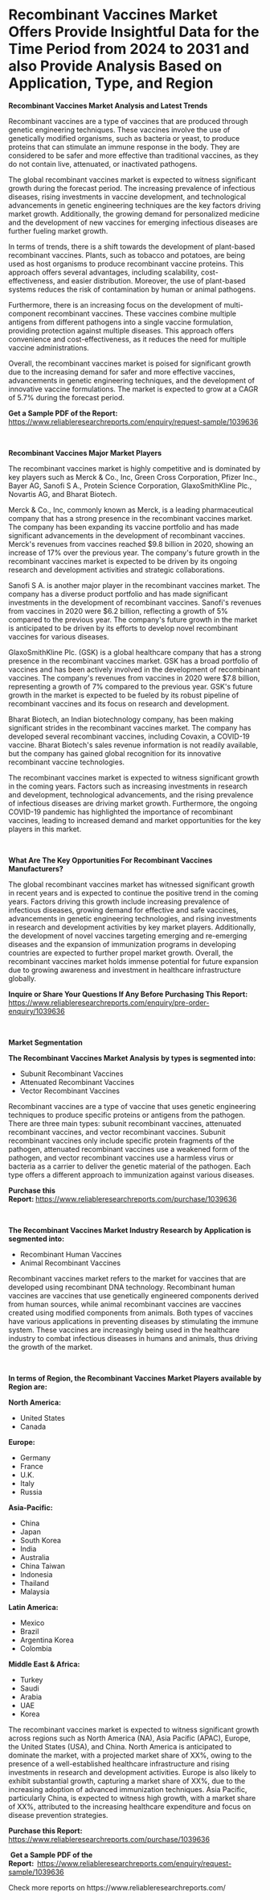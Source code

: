 <p><h1>Recombinant Vaccines Market Offers Provide Insightful Data for the Time Period from 2024 to 2031 and also Provide Analysis Based on Application, Type, and Region</h1></p><p><strong>Recombinant Vaccines Market Analysis and Latest Trends</strong></p>
<p><p>Recombinant vaccines are a type of vaccines that are produced through genetic engineering techniques. These vaccines involve the use of genetically modified organisms, such as bacteria or yeast, to produce proteins that can stimulate an immune response in the body. They are considered to be safer and more effective than traditional vaccines, as they do not contain live, attenuated, or inactivated pathogens.</p><p>The global recombinant vaccines market is expected to witness significant growth during the forecast period. The increasing prevalence of infectious diseases, rising investments in vaccine development, and technological advancements in genetic engineering techniques are the key factors driving market growth. Additionally, the growing demand for personalized medicine and the development of new vaccines for emerging infectious diseases are further fueling market growth.</p><p>In terms of trends, there is a shift towards the development of plant-based recombinant vaccines. Plants, such as tobacco and potatoes, are being used as host organisms to produce recombinant vaccine proteins. This approach offers several advantages, including scalability, cost-effectiveness, and easier distribution. Moreover, the use of plant-based systems reduces the risk of contamination by human or animal pathogens.</p><p>Furthermore, there is an increasing focus on the development of multi-component recombinant vaccines. These vaccines combine multiple antigens from different pathogens into a single vaccine formulation, providing protection against multiple diseases. This approach offers convenience and cost-effectiveness, as it reduces the need for multiple vaccine administrations.</p><p>Overall, the recombinant vaccines market is poised for significant growth due to the increasing demand for safer and more effective vaccines, advancements in genetic engineering techniques, and the development of innovative vaccine formulations. The market is expected to grow at a CAGR of 5.7% during the forecast period.</p></p>
<p><strong>Get a Sample PDF of the Report:&nbsp;</strong> <a href="https://www.reliableresearchreports.com/enquiry/request-sample/1039636">https://www.reliableresearchreports.com/enquiry/request-sample/1039636</a></p>
<p>&nbsp;</p>
<p><strong>Recombinant Vaccines Major Market Players</strong></p>
<p><p>The recombinant vaccines market is highly competitive and is dominated by key players such as Merck & Co., Inc, Green Cross Corporation, Pfizer Inc., Bayer AG, Sanofi S A., Protein Science Corporation, GlaxoSmithKline Plc., Novartis AG, and Bharat Biotech.</p><p>Merck & Co., Inc, commonly known as Merck, is a leading pharmaceutical company that has a strong presence in the recombinant vaccines market. The company has been expanding its vaccine portfolio and has made significant advancements in the development of recombinant vaccines. Merck's revenues from vaccines reached $9.8 billion in 2020, showing an increase of 17% over the previous year. The company's future growth in the recombinant vaccines market is expected to be driven by its ongoing research and development activities and strategic collaborations.</p><p>Sanofi S A. is another major player in the recombinant vaccines market. The company has a diverse product portfolio and has made significant investments in the development of recombinant vaccines. Sanofi's revenues from vaccines in 2020 were $6.2 billion, reflecting a growth of 5% compared to the previous year. The company's future growth in the market is anticipated to be driven by its efforts to develop novel recombinant vaccines for various diseases.</p><p>GlaxoSmithKline Plc. (GSK) is a global healthcare company that has a strong presence in the recombinant vaccines market. GSK has a broad portfolio of vaccines and has been actively involved in the development of recombinant vaccines. The company's revenues from vaccines in 2020 were $7.8 billion, representing a growth of 7% compared to the previous year. GSK's future growth in the market is expected to be fueled by its robust pipeline of recombinant vaccines and its focus on research and development.</p><p>Bharat Biotech, an Indian biotechnology company, has been making significant strides in the recombinant vaccines market. The company has developed several recombinant vaccines, including Covaxin, a COVID-19 vaccine. Bharat Biotech's sales revenue information is not readily available, but the company has gained global recognition for its innovative recombinant vaccine technologies.</p><p>The recombinant vaccines market is expected to witness significant growth in the coming years. Factors such as increasing investments in research and development, technological advancements, and the rising prevalence of infectious diseases are driving market growth. Furthermore, the ongoing COVID-19 pandemic has highlighted the importance of recombinant vaccines, leading to increased demand and market opportunities for the key players in this market.</p></p>
<p>&nbsp;</p>
<p><strong>What Are The Key Opportunities For Recombinant Vaccines Manufacturers?</strong></p>
<p><p>The global recombinant vaccines market has witnessed significant growth in recent years and is expected to continue the positive trend in the coming years. Factors driving this growth include increasing prevalence of infectious diseases, growing demand for effective and safe vaccines, advancements in genetic engineering technologies, and rising investments in research and development activities by key market players. Additionally, the development of novel vaccines targeting emerging and re-emerging diseases and the expansion of immunization programs in developing countries are expected to further propel market growth. Overall, the recombinant vaccines market holds immense potential for future expansion due to growing awareness and investment in healthcare infrastructure globally.</p></p>
<p><strong>Inquire or Share Your Questions If Any Before Purchasing This Report:</strong> <a href="https://www.reliableresearchreports.com/enquiry/pre-order-enquiry/1039636">https://www.reliableresearchreports.com/enquiry/pre-order-enquiry/1039636</a></p>
<p>&nbsp;</p>
<p><strong>Market Segmentation</strong></p>
<p><strong>The Recombinant Vaccines Market Analysis by types is segmented into:</strong></p>
<p><ul><li>Subunit Recombinant Vaccines</li><li>Attenuated Recombinant Vaccines</li><li>Vector Recombinant Vaccines</li></ul></p>
<p><p>Recombinant vaccines are a type of vaccine that uses genetic engineering techniques to produce specific proteins or antigens from the pathogen. There are three main types: subunit recombinant vaccines, attenuated recombinant vaccines, and vector recombinant vaccines. Subunit recombinant vaccines only include specific protein fragments of the pathogen, attenuated recombinant vaccines use a weakened form of the pathogen, and vector recombinant vaccines use a harmless virus or bacteria as a carrier to deliver the genetic material of the pathogen. Each type offers a different approach to immunization against various diseases.</p></p>
<p><strong>Purchase this Report:&nbsp;</strong><a href="https://www.reliableresearchreports.com/purchase/1039636">https://www.reliableresearchreports.com/purchase/1039636</a></p>
<p>&nbsp;</p>
<p><strong>The Recombinant Vaccines Market Industry Research by Application is segmented into:</strong></p>
<p><ul><li>Recombinant Human Vaccines</li><li>Animal Recombinant Vaccines</li></ul></p>
<p><p>Recombinant vaccines market refers to the market for vaccines that are developed using recombinant DNA technology. Recombinant human vaccines are vaccines that use genetically engineered components derived from human sources, while animal recombinant vaccines are vaccines created using modified components from animals. Both types of vaccines have various applications in preventing diseases by stimulating the immune system. These vaccines are increasingly being used in the healthcare industry to combat infectious diseases in humans and animals, thus driving the growth of the market.</p></p>
<p>&nbsp;</p>
<p><strong>In terms of Region, the Recombinant Vaccines Market Players available by Region are:</strong></p>
<p>
    <p> <strong> North America: </strong>
        <ul>
            <li>United States</li>
            <li>Canada</li>
        </ul>
        </p> 
    <p> <strong> Europe: </strong>
        <ul>
            <li>Germany</li>
            <li>France</li>
            <li>U.K.</li>
            <li>Italy</li>
            <li>Russia</li>
        </ul>
        </p> 
    <p> <strong> Asia-Pacific: </strong>
        <ul>
            <li>China</li>
            <li>Japan</li>
            <li>South Korea</li>
            <li>India</li>
            <li>Australia</li>
            <li>China Taiwan</li>
            <li>Indonesia</li>
            <li>Thailand</li>
            <li>Malaysia</li>
        </ul>
        </p> 
    <p> <strong> Latin America: </strong>
        <ul>
            <li>Mexico</li>
            <li>Brazil</li>
            <li>Argentina Korea</li>
            <li>Colombia</li>
        </ul>
        </p> 
    <p> <strong> Middle East & Africa: </strong>
        <ul>
            <li>Turkey</li>
            <li>Saudi</li>
            <li>Arabia</li>
            <li>UAE</li>
            <li>Korea</li>
        </ul>
    </p>
    </p>
<p><p>The recombinant vaccines market is expected to witness significant growth across regions such as North America (NA), Asia Pacific (APAC), Europe, the United States (USA), and China. North America is anticipated to dominate the market, with a projected market share of XX%, owing to the presence of a well-established healthcare infrastructure and rising investments in research and development activities. Europe is also likely to exhibit substantial growth, capturing a market share of XX%, due to the increasing adoption of advanced immunization techniques. Asia Pacific, particularly China, is expected to witness high growth, with a market share of XX%, attributed to the increasing healthcare expenditure and focus on disease prevention strategies.</p></p>
<p><strong>Purchase this Report: </strong><a href="https://www.reliableresearchreports.com/purchase/1039636">https://www.reliableresearchreports.com/purchase/1039636</a></p>
<p>&nbsp;<strong>Get a Sample PDF of the Report:&nbsp;&nbsp;</strong><a href="https://www.reliableresearchreports.com/enquiry/request-sample/1039636">https://www.reliableresearchreports.com/enquiry/request-sample/1039636</a></p>
<p><strong></strong></p>
<p>Check more reports on https://www.reliableresearchreports.com/</p>